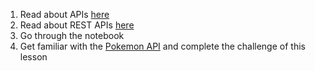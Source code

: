 1. Read about APIs [here](https://en.wikipedia.org/wiki/API)
2. Read about REST APIs [here](https://en.wikipedia.org/wiki/Representational_state_transfer)
3. Go through the notebook
4. Get familiar with the [Pokemon API](https://pokeapi.co/) and complete the challenge of this lesson